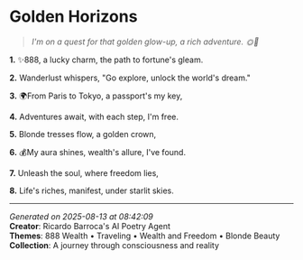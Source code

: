 # Golden Horizons

> *I'm on a quest for that golden glow-up, a rich adventure. 🌞💸*

**1.** ✨888, a lucky charm, the path to fortune's gleam.


**2.** Wanderlust whispers, "Go explore, unlock the world's dream."


**3.** 🌍From Paris to Tokyo, a passport's my key,


**4.** Adventures await, with each step, I'm free.


**5.** Blonde tresses flow, a golden crown,


**6.** 💰My aura shines, wealth's allure, I've found.


**7.** Unleash the soul, where freedom lies,


**8.** Life's riches, manifest, under starlit skies.



---

*Generated on 2025-08-13 at 08:42:09*  
**Creator**: Ricardo Barroca's AI Poetry Agent  
**Themes**: 888 Wealth • Traveling • Wealth and Freedom • Blonde Beauty  
**Collection**: A journey through consciousness and reality